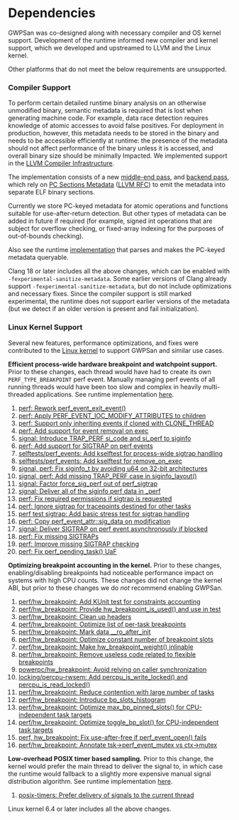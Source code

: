 # Dependencies

GWPSan was co-designed along with necessary compiler and OS kernel support.
Development of the runtime informed new compiler and kernel support, which we
developed and upstreamed to LLVM and the Linux kernel.

Other platforms that do not meet the below requirements are unsupported.

### Compiler Support

To perform certain detailed runtime binary analysis on an otherwise unmodified
binary, semantic metadata is required that is lost when generating machine
code. For example, data race detection requires knowledge of atomic accesses to
avoid false positives. For deployment in production, however, this metadata
needs to be stored in the binary and needs to be accessible efficiently at
runtime: the presence of the metadata should not affect performance of the
binary unless it is accessed, and overall binary size should be minimally
Impacted. We implemented support in the [LLVM Compiler
Infrastructure](https://llvm.org).

The implementation consists of a new [middle-end
pass](https://github.com/llvm/llvm-project/blob/main/llvm/lib/Transforms/Instrumentation/SanitizerBinaryMetadata.cpp),
and [backend
pass](https://github.com/llvm/llvm-project/blob/main/llvm/lib/CodeGen/SanitizerBinaryMetadata.cpp),
which rely on [PC Sections
Metadata](https://llvm.org/docs/PCSectionsMetadata.html) ([LLVM
RFC](https://discourse.llvm.org/t/rfc-pc-keyed-metadata-at-runtime/64191)) to
emit the metadata into separate ELF binary sections.

Currently we store PC-keyed metadata for atomic operations and functions
suitable for use-after-return detection. But other types of metadata can be
added in future if required (for example, signed int operations that are
subject for overflow checking, or fixed-array indexing for the purposes of
out-of-bounds checking).

Also see the runtime
[implementation](https://github.com/google/gwpsan/blob/main/gwpsan/core/semantic_metadata.cpp)
that parses and makes the PC-keyed metadata queryable.

Clang 18 or later includes all the above changes, which can be enabled with
`-fexperimental-sanitize-metadata`. Some earlier versions of Clang already
support `-fexperimental-sanitize-metadata`, but do not include optimizations
and necessary fixes. Since the compiler support is still marked experimental,
the runtime does not support earlier versions of the metadata (but we detect if
an older version is present and fail initialization).

### Linux Kernel Support

Several new features, performance optimizations, and fixes were contributed to
the [Linux kernel](https://kernel.org) to support GWPSan and similar use cases.

**Efficient process-wide hardware breakpoint and watchpoint support.** Prior to
these changes, each thread would have had to create its own
`PERF_TYPE_BREAKPOINT` perf event. Manually managing perf events of all running
threads would have been too slow and complex in heavily multi-threaded
applications. See runtime implementation
[here](https://github.com/google/gwpsan/blob/main/gwpsan/core/breakmanager.cpp).

   1. [perf: Rework perf_event_exit_event()](https://git.kernel.org/torvalds/c/ef54c1a476ae)
   2. [perf: Apply PERF_EVENT_IOC_MODIFY_ATTRIBUTES to children](https://git.kernel.org/torvalds/c/47f661eca070)
   3. [perf: Support only inheriting events if cloned with CLONE_THREAD](https://git.kernel.org/torvalds/c/2b26f0aa0049)
   4. [perf: Add support for event removal on exec](https://git.kernel.org/torvalds/c/2e498d0a74e5)
   5. [signal: Introduce TRAP_PERF si_code and si_perf to siginfo](https://git.kernel.org/torvalds/c/fb6cc127e0b6)
   6. [perf: Add support for SIGTRAP on perf events](https://git.kernel.org/torvalds/c/97ba62b27867)
   7. [selftests/perf_events: Add kselftest for process-wide sigtrap handling](https://git.kernel.org/torvalds/c/f2c3c32f4500)
   8. [selftests/perf_events: Add kselftest for remove_on_exec](https://git.kernel.org/torvalds/c/6216798bf98e)
   9. [signal, perf: Fix siginfo_t by avoiding u64 on 32-bit architectures](https://git.kernel.org/torvalds/c/3ddb3fd8cdb0)
   10. [signal, perf: Add missing TRAP_PERF case in siginfo_layout()](https://git.kernel.org/torvalds/c/ed8e50800bf4)
   11. [signal: Factor force_sig_perf out of perf_sigtrap](https://git.kernel.org/torvalds/c/af5eeab7e8e8)
   12. [signal: Deliver all of the siginfo perf data in \_perf](https://git.kernel.org/torvalds/c/0683b53197b5)
   13. [perf: Fix required permissions if sigtrap is requested](https://git.kernel.org/torvalds/c/9d7a6c95f62b)
   14. [perf: Ignore sigtrap for tracepoints destined for other tasks](https://git.kernel.org/torvalds/c/73743c3b0922)
   15. [perf test sigtrap: Add basic stress test for sigtrap handling](https://git.kernel.org/torvalds/c/5504f6794448)
   16. [perf: Copy perf_event_attr::sig_data on modification](https://git.kernel.org/torvalds/c/3c25fc97f559)
   17. [signal: Deliver SIGTRAP on perf event asynchronously if blocked](https://git.kernel.org/torvalds/c/78ed93d72ded)
   18. [perf: Fix missing SIGTRAPs](https://git.kernel.org/torvalds/c/ca6c21327c6a)
   19. [perf: Improve missing SIGTRAP checking](https://git.kernel.org/torvalds/c/bb88f9695460)
   20. [perf: Fix perf_pending_task() UaF](https://git.kernel.org/torvalds/c/517e6a301f34)

**Optimizing breakpoint accounting in the kernel.** Prior to these changes,
enabling/disabling breakpoints had noticeable performance impact on systems
with high CPU counts. These changes did not change the kernel ABI, but prior to
these changes we do *not* recommend enabling GWPSan.

   1. [perf/hw_breakpoint: Add KUnit test for constraints accounting](https://git.kernel.org/torvalds/c/724c299c6a0e)
   2. [perf/hw_breakpoint: Provide hw_breakpoint_is_used() and use in test](https://git.kernel.org/torvalds/c/c5b81449f915)
   3. [perf/hw_breakpoint: Clean up headers](https://git.kernel.org/torvalds/c/089cdcb0cd1c)
   4. [perf/hw_breakpoint: Optimize list of per-task breakpoints](https://git.kernel.org/torvalds/c/0370dc314df3)
   5. [perf/hw_breakpoint: Mark data \__ro_after_init](https://git.kernel.org/torvalds/c/db5f6f853194)
   6. [perf/hw_breakpoint: Optimize constant number of breakpoint slots](https://git.kernel.org/torvalds/c/be3f152568cc)
   7. [perf/hw_breakpoint: Make hw_breakpoint_weight() inlinable](https://git.kernel.org/torvalds/c/9caf87be118f)
   8. [perf/hw_breakpoint: Remove useless code related to flexible breakpoints](https://git.kernel.org/torvalds/c/24198ad373ad)
   9. [powerpc/hw_breakpoint: Avoid relying on caller synchronization](https://git.kernel.org/torvalds/c/f95e5a3d5901)
   10. [locking/percpu-rwsem: Add percpu_is_write_locked() and percpu_is_read_locked()](https://git.kernel.org/torvalds/c/01fe8a3f818e)
   11. [perf/hw_breakpoint: Reduce contention with large number of tasks](https://git.kernel.org/torvalds/c/0912037fec11)
   12. [perf/hw_breakpoint: Introduce bp_slots_histogram](https://git.kernel.org/torvalds/c/16db2839a5a5)
   13. [perf/hw_breakpoint: Optimize max_bp_pinned_slots() for CPU-independent task targets](https://git.kernel.org/torvalds/c/9b1933b864a1)
   14. [perf/hw_breakpoint: Optimize toggle_bp_slot() for CPU-independent task targets](https://git.kernel.org/torvalds/c/ecdfb8896f2a)
   15. [perf, hw_breakpoint: Fix use-after-free if perf_event_open() fails](https://git.kernel.org/torvalds/c/4674ffe2fcad)
   16. [perf/hw_breakpoint: Annotate tsk->perf_event_mutex vs ctx->mutex](https://git.kernel.org/torvalds/c/82aad7ff7ac2)

**Low-overhead POSIX timer based sampling.** Prior to this change, the kernel
would prefer the main thread to deliver the signal to, in which case the
runtime would fallback to a slightly more expensive manual signal distribution
algorithm. See runtime implementation
[here](https://github.com/google/gwpsan/blob/main/gwpsan/base/timer.cpp).

   1. [posix-timers: Prefer delivery of signals to the current thread](https://git.kernel.org/torvalds/c/bcb7ee79029d)

Linux kernel 6.4 or later includes all the above changes.
